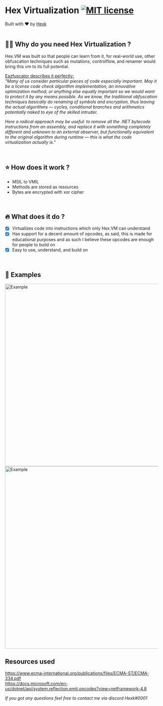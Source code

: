 # Hex Virtualization [![MIT license](https://img.shields.io/badge/License-MIT-blue.svg)](https://lbesson.mit-license.org/)
Built with ❤︎ by <a href="https://twitter.com/hexkgg">Hexk</a>
<br><br>

## :guardsman: Why do you need Hex Virtualization ? 

Hex.VM was built so that people can learn from it, for real-world use, other obfuscation techniques such as mutations, controlflow, and renamer would bring this vm to its full potential.

<a href="https://help.gapotchenko.com/eazfuscator.net/30/virtualization#Virtualization_Introduction"> Eazfuscator describes it perfectly:</a><br>
_"Many of us consider particular pieces of code especially important. May it be a license code check algorithm implementation, an innovative optimization method, or anything else equally important so we would want to protect it by any means possible. As we know, the traditional obfuscation techniques basically do renaming of symbols and encryption, thus leaving the actual algorithms — cycles, conditional branches and arithmetics potentially naked to eye of the skilled intruder._

_Here a radical approach may be useful: to remove all the .NET bytecode instructions from an assembly, and replace it with something completely different and unknown to an external observer, but functionally equivalent to the original algorithm during runtime — this is what the code virtualization actually is."_

<br>

## :star: How does it work ?

- MSIL to VMIL
- Methods are stored as resources
- Bytes are encrypted with xor cipher
<br>

## :fire: What does it do ?

- [x] Virtualizes code into instructions which only Hex.VM can understand
- [x] Has support for a decent amount of opcodes, as said, this is made for educational purposes and as such I believe these opcodes are enough for people to build on
- [x] Easy to use, understand, and build on

<br>

## :bookmark_tabs: Examples
<img width="600" src="https://i.ibb.co/tpCT5wF/dn-Spy-x86-7-Ag-Txej-Zs-X.png" alt="Example">
<img width="600" src="https://i.ibb.co/xzjcB94/dn-Spy-x86-Ceo91j13-Gl.png" alt="Example">



## Resources used
https://www.ecma-international.org/publications/files/ECMA-ST/ECMA-334.pdf <br>
https://docs.microsoft.com/en-us/dotnet/api/system.reflection.emit.opcodes?view=netframework-4.8

_If you got any questions feel free to contact me via discord Hexk#0001_

